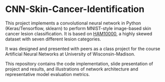 # CNN-Skin-Cancer-Identification

This project implements a convolutional neural network in Python (Keras/Tensorflow, sklearn) to perform MNIST-style image-based skin cancer lesion classification. It is based on [HAM10000](https://www.kaggle.com/kmader/skin-cancer-mnist-ham10000), a highly skewed dataset with seven different lesion categories. 

It was designed and presented with peers as a class project for the course Artificial Neural Networks at University of Wisconsin-Madison.

This repository contains the code implementation, slide presentation of project and results, and illustrations of network architecture and representative model evaluation metrics. 
